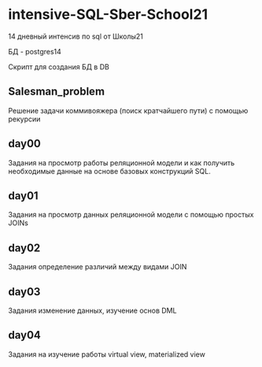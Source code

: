 # intensive-SQL-Sber-School21
14 дневный интенсив по sql от Школы21

БД - postgres14

Скрипт для создания БД в DB

## Salesman_problem
Решение задачи коммивояжера (поиск кратчайшего пути) с помощью рекурсии

## day00
Задания на просмотр работы реляционной модели и как получить необходимые данные на основе базовых конструкций SQL.

## day01
Задания на просмотр данных реляционной модели с помощью простых JOINs

## day02
Задания определение различий между видами JOIN

## day03
Задания изменение данных, изучение основ DML

## day04
Задания на изучение работы virtual view, materialized view


